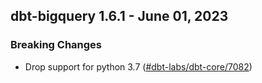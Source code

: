 ## dbt-bigquery 1.6.1 - June 01, 2023

### Breaking Changes

- Drop support for python 3.7 ([#dbt-labs/dbt-core/7082](https://github.com/dbt-labs/dbt-bigquery/issues/dbt-labs/dbt-core/7082))
